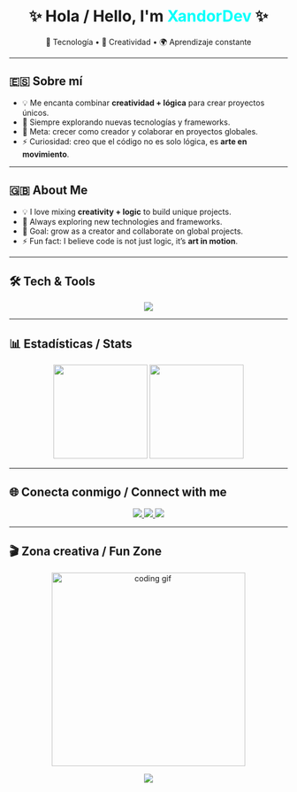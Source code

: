 
<h1 align="center">✨ Hola / Hello, I'm <span style="color:#00FFFB">XandorDev</span> ✨</h1>

<p align="center">
  🚀 Tecnología • 🎨 Creatividad • 🌍 Aprendizaje constante
</p>

---

## 🇪🇸 Sobre mí
- 💡 Me encanta combinar **creatividad + lógica** para crear proyectos únicos.  
- 🌱 Siempre explorando nuevas tecnologías y frameworks.  
- 🎯 Meta: crecer como creador y colaborar en proyectos globales.  
- ⚡ Curiosidad: creo que el código no es solo lógica, es **arte en movimiento**.  

---

## 🇬🇧 About Me
- 💡 I love mixing **creativity + logic** to build unique projects.  
- 🌱 Always exploring new technologies and frameworks.  
- 🎯 Goal: grow as a creator and collaborate on global projects.  
- ⚡ Fun fact: I believe code is not just logic, it’s **art in motion**.  

---

## 🛠️ Tech & Tools  

<p align="center">
  <img src="https://skillicons.dev/icons?i=js,ts,nodejs,react,express,python,git,github,vscode,linux&perline=5" />
</p>

---

## 📊 Estadísticas / Stats  

<p align="center">
  <img src="https://github-readme-stats.vercel.app/api?username=XandorDev&show_icons=true&theme=radical" height="170"/>
  <img src="https://github-readme-stats.vercel.app/api/top-langs/?username=XandorDev&layout=compact&theme=radical" height="170"/>
</p>

---

## 🌐 Conecta conmigo / Connect with me  

<p align="center">
  <a href="https://github.com/XandorDev">
    <img src="https://img.shields.io/badge/GitHub-XandorDev-181717?style=for-the-badge&logo=github" />
  </a>
  <a href="https://linkedin.com/">
    <img src="https://img.shields.io/badge/LinkedIn-Connect-blue?style=for-the-badge&logo=linkedin" />
  </a>
  <a href="mailto:example@email.com">
    <img src="https://img.shields.io/badge/Email-Contact-red?style=for-the-badge&logo=gmail" />
  </a>
</p>

---

## 🎬 Zona creativa / Fun Zone  

<p align="center">
  <img src="https://media.giphy.com/media/qgQUggAC3Pfv687qPC/giphy.gif" width="350" alt="coding gif"/>  
</p>

<p align="center">
  <img src="https://readme-typing-svg.herokuapp.com?size=25&color=00F7FF&center=true&vCenter=true&width=600&lines=💻+Coding+with+passion;🚀+Building+for+the+future;🌍+Sharing+knowledge+with+the+world;✨+Always+learning+something+new" />
</p>
